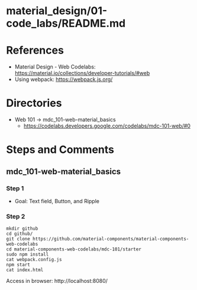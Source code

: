 
# material_design/01-code_labs/README.md

# References

- Material Design - Web Codelabs: https://material.io/collections/developer-tutorials/#web
- Using webpack: https://webpack.js.org/

# Directories

- Web 101 -> mdc_101-web-material_basics
  - https://codelabs.developers.google.com/codelabs/mdc-101-web/#0

# Steps and Comments

## mdc_101-web-material_basics

### Step 1

- Goal: Text field, Button, and Ripple

### Step 2

```
mkdir github
cd github/
git clone https://github.com/material-components/material-components-web-codelabs
cd material-components-web-codelabs/mdc-101/starter
sudo npm install
cat webpack.config.js
npm start
cat index.html
```

Access in browser: http://localhost:8080/


